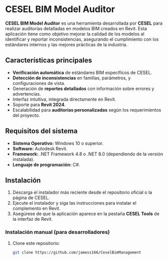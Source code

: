 # CESEL BIM Model Auditor

**CESEL BIM Model Auditor** es una herramienta desarrollada por **CESEL** para realizar auditorías detalladas en modelos BIM creados en Revit. Esta aplicación tiene como objetivo mejorar la calidad de los modelos al identificar y reportar inconsistencias, asegurando el cumplimiento con los estándares internos y las mejores prácticas de la industria.

## Características principales

- **Verificación automática** de estándares BIM específicos de CESEL.
- **Detección de inconsistencias** en familias, parámetros, y configuraciones de vista.
- Generación de **reportes detallados** con información sobre errores y advertencias.
- Interfaz intuitiva, integrada directamente en Revit.
- Soporte para **Revit 2024**.
- Escalabilidad para **auditorías personalizadas** según los requerimientos del proyecto.

## Requisitos del sistema

- **Sistema Operativo:** Windows 10 o superior.
- **Software:** Autodesk Revit.
- **Framework:** .NET Framework 4.8 o .NET 8.0 (dependiendo de la versión instalada).
- **Lenguaje de programación:** C#.

## Instalación

1. Descarga el instalador más reciente desde el repositorio oficial o la página de CESEL.
2. Ejecute el instalador y siga las instrucciones para instalar el complemento en Revit.
3. Asegúrese de que la aplicación aparece en la pestaña **CESEL Tools** de la interfaz de Revit.

### Instalación manual (para desarrolladores)

1. Clone este repositorio:
   ```bash
   git clone https://github.com/jamess166/CeselBimManagement
